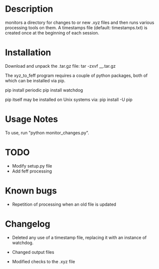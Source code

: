Description
===========
monitors a directory for changes to or new .xyz files and then runs various processing tools on them.  A timestamps file (default: timestamps.txt) is created once at the beginning of each session.  

Installation
===========
Download and unpack the .tar.gz file:
tar -zxvf \_\_.tar.gz

The xyz\_to\_feff program requires a couple of python packages, both of which can be installed via pip. 

pip install periodic
pip install watchdog

pip itself may be installed on Unix systems via:
pip install -U pip


Usage Notes
===========
To use, run "python monitor\_changes.py".

TODO
====
- Modify setup.py file 
- Add feff processing

Known bugs
=====
- Repetition of processing when an old file is updated

Changelog 
==========
- Deleted any use of a timestamp file, replacing it with an instance of watchdog.  

- Changed output files
- Modified checks to the .xyz file
